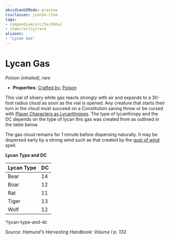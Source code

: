 ```yaml
---
obsidianUIMode: preview
cssclasses: json5e-item
tags:
- compendium/src/5e/hhhvi
- item/rarity/rare
aliases: 
- "Lycan Gas"
---
```

# Lycan Gas
*Poison (inhaled), rare*  

- **Properties**: [Crafted by](/compendium/rules/item-properties.md#Crafted%20by), [Poison](/compendium/rules/item-properties.md#Poison)

This vial of silvery white gas reacts strongly with air and expands to a 30-foot radius cloud as soon as the vial is opened. Any creature that starts their turn in the cloud must succeed on a Constitution saving throw or be cursed with [Player Characters as Lycanthropes](/compendium/rules/variant-rules/player-characters-as-lycanthropes.md). The type of lycanthropy and the DC depends on the type of lycan this gas was created from as outlined in the table below.

The gas cloud remains for 1 minute before dispersing naturally. It may be dispersed early by a strong wind such as that created by the [gust of wind](compendium/spells/gust-of-wind.md) spell.

**Lycan Type and DC**

| Lycan Type | DC |
|------------|----|
| Bear | 14 |
| Boar | 12 |
| Rat | 11 |
| Tiger | 13 |
| Wolf | 12 |
^lycan-type-and-dc

*Source: Hamund's Harvesting Handbook: Volume I p. 133*